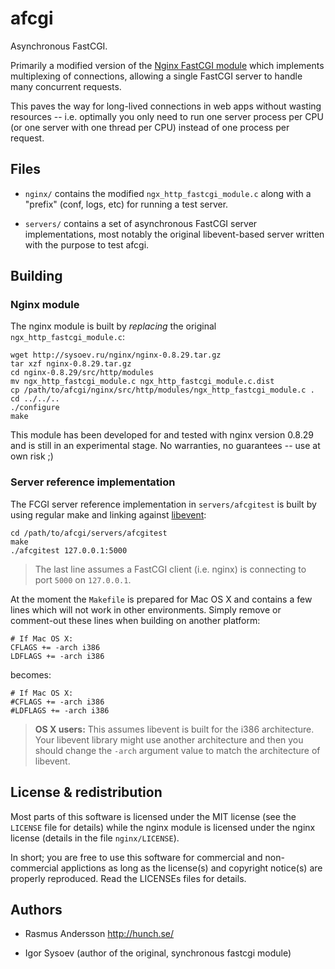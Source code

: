 # afcgi

Asynchronous FastCGI.

Primarily a modified version of the [Nginx FastCGI module](http://wiki.nginx.org/NginxHttpFcgiModule) which implements multiplexing of connections, allowing a single FastCGI server to handle many concurrent requests.

This paves the way for long-lived connections in web apps without wasting resources -- i.e. optimally you only need to run one server process per CPU (or one server with one thread per CPU) instead of one process per request.

## Files

- `nginx/` contains the modified `ngx_http_fastcgi_module.c` along with a "prefix" (conf, logs, etc) for running a test server.

- `servers/` contains a set of asynchronous FastCGI server implementations, most notably the original libevent-based server written with the purpose to test afcgi.

## Building

### Nginx module

The nginx module is built by *replacing* the original `ngx_http_fastcgi_module.c`:

	wget http://sysoev.ru/nginx/nginx-0.8.29.tar.gz
	tar xzf nginx-0.8.29.tar.gz
	cd nginx-0.8.29/src/http/modules
	mv ngx_http_fastcgi_module.c ngx_http_fastcgi_module.c.dist
	cp /path/to/afcgi/nginx/src/http/modules/ngx_http_fastcgi_module.c .
	cd ../../..
	./configure
	make

This module has been developed for and tested with nginx version 0.8.29 and is still in an experimental stage. No warranties, no guarantees -- use at own risk ;)

### Server reference implementation

The FCGI server reference implementation in `servers/afcgitest` is built by using regular make and linking against [libevent](http://monkey.org/~provos/libevent/):

	cd /path/to/afcgi/servers/afcgitest
	make
	./afcgitest 127.0.0.1:5000

> The last line assumes a FastCGI client (i.e. nginx) is connecting to port `5000` on `127.0.0.1`.

At the moment the `Makefile` is prepared for Mac OS X and contains a few lines which will not work in other environments. Simply remove or comment-out these lines when building on another platform:

	# If Mac OS X:
	CFLAGS += -arch i386
	LDFLAGS += -arch i386

becomes:

	# If Mac OS X:
	#CFLAGS += -arch i386
	#LDFLAGS += -arch i386

> **OS X users:** This assumes libevent is built for the i386 architecture. Your libevent library might use another architecture and then you should change the `-arch` argument value to match the architecture of libevent.

## License & redistribution

Most parts of this software is licensed under the MIT license (see the `LICENSE` file for details) while the nginx module is licensed under the nginx license (details in the file `nginx/LICENSE`).

In short; you are free to use this software for commercial and non-commercial applictions as long as the license(s) and copyright notice(s) are properly reproduced. Read the LICENSEs files for details.

## Authors

- Rasmus Andersson <http://hunch.se/>

- Igor Sysoev (author of the original, synchronous fastcgi module)
